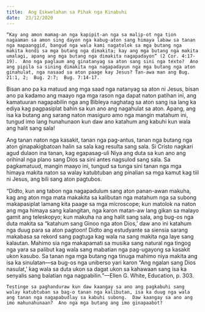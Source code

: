 ```yaml
---
title:  Ang Eskwelahan sa Pihak nga Kinabuhi
date:  23/12/2020
---
```


`“Kay ang amon mamag-an nga kapipit-an nga sa malip-ot nga tion nagaaman sa amon sing dayon nga kabug-aton sang himaya labaw sa tanan nga mapaanggid, bangud nga wala kami nagatolok sa mga butang nga makita kondi sa mga butang nga dimakita; kay ang mga butang nga makita umalagi, apang ang mga butang nga dimakita nagapadayon” (2 Cor. 4:17-19).  Ano nga paglaum ang ginatanyag sa aton sang sini nga texto?  Ano ang pipila sa sining dimakita nga nagapadayun nga mga butang nga aton ginahulat, nga nasaad sa aton paage kay Jesus? Tan-awa man ang Bug. 21:1, 2;  Bug. 2:7;  Bug. 7:14-17.`

Bisan ano pa ka matuud ang mga saad nga natanyag sa aton ni Jesus, bisan ano pa kadamo ang maayo nga mga rason nga dapat naton patihan ini, ang kamatuuran nagapabilin nga ang Bibleya naghatag sa aton sang isa lang ka ediya kag pagpasiplat bahin sa kun ano ang nagahulat sa aton.  Apang, ang isa ka butang ang sarang naton masiguro amo nga mangin matahum ini, tungud imo lang hunahunaon kun daw ano katahum ang kabuhi kun wala ang halit sang sala!

Ang tanan naton nga kasakit, tanan nga pag-antus, tanan nga butang nga aton ginapakigbatoan halin sa sala kag resulta sang sala.  Si Cristo nagkari agud dulaon ina tanan, kag egapasag-uli Niya ang duta sa kun ano ang orihinal nga plano sang Dios sa sini antes nagsulod sang sala.  Sa pagkamatuud, mangin maayo ini, tungud sa tunga sini tanan nga mga himaya makita naton sa walay katubtuban ang pinalian sa mga kamut kag tiil ni Jesus, ang bili sang aton pagtubos.

“Didto, kun ang tabon nga nagapadulum sang aton panan-awan makuha, kag ang aton mga mata makakita sa kalibutan nga matahum nga sa subong makapasiplat lamang kita paage sa mga microscope; kun matolok na naton ang mga himaya sang kalangitan, nga karon matan-aw lang gikan sa malayo gamit ang teleskopyo; kun makuha na ang halit sang sala, ang bug-os nga duta makita sa “katahum sang Ginoo nga aton Dios,’ daw ano ini katahum nga duug para sa aton pagtoon! Didto ang estudyante sa siensia sarang makabasa sa rekord sang pagtuga kag wala na sang makita nga laye sang kalautan.  Mahimo sia nga makapamati sa musika sang natural nga tingog nga yara sa palibut kag wala sang mabatian nga pag-ugayong sa kasakit ukon kasubo.  Sa tanan nga mga butang nga tinuga mahimo niya makita ang isa ka sinulatan—sa bug-os nga uniberso yari karon “Ang ngalan sang Dios nasulat,’ kag wala sa duta ukon sa dagat ukon sa kahawaan sang isa ka senyalis sang balatian nga nagpabilin.”—Ellen G. White, Education, p. 303.

`Testinge sa paghanduraw kun daw kaangay sa ano ang pagkabuhi sang walay katubtuban sa bag-o tanan nga kalibutan, isa ka duug nga wala ang tanan nga nagapabudlay sa kabuhi subong.  Daw kaangay sa ano ang imo mahunahunaan?  Ano nga mga butang ang imo ginapaabot?`